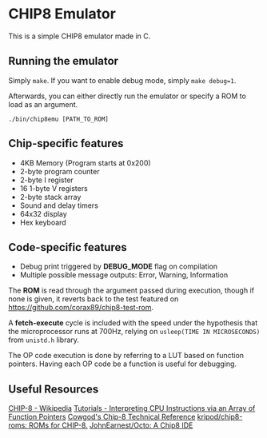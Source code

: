 
# CHIP8 Emulator
This is a simple CHIP8 emulator made in C.
## Running the emulator
Simply `make`.
If you want to enable debug mode, simply `make debug=1`.

Afterwards, you can either directly run the emulator or specify a ROM to load as an argument.

    ./bin/chip8emu [PATH_TO_ROM]

## Chip-specific features
* 4KB Memory (Program starts at 0x200)
* 2-byte program counter
* 2-byte I register
* 16 1-byte V registers
* 2-byte stack array
* Sound and delay timers
* 64x32 display
* Hex keyboard

## Code-specific features
* Debug print triggered by **DEBUG_MODE** flag on compilation
* Multiple possible message outputs: Error, Warning, Information

The **ROM** is read through the argument passed during execution, though if none is given, it reverts back to the test featured on https://github.com/corax89/chip8-test-rom.

A **fetch-execute** cycle is included with the speed under the hypothesis that the microprocessor runs at 700Hz, relying on `usleep(TIME IN MICROSECONDS)` from `unistd.h` library.

The OP code execution is done by referring to a LUT based on function pointers.
Having each OP code be a function is useful for debugging.

## Useful Resources
[CHIP-8 - Wikipedia](https://en.wikipedia.org/wiki/CHIP-8)
[Tutorials - Interpreting CPU Instructions via an Array of Function Pointers](https://multigesture.net/wp-content/uploads/mirror/zenogais/FunctionPointers.htm)
[Cowgod's Chip-8 Technical Reference](http://devernay.free.fr/hacks/chip8/C8TECH10.HTM#0.0)
[kripod/chip8-roms: ROMs for CHIP-8.](https://github.com/kripod/chip8-roms#)
[JohnEarnest/Octo: A Chip8 IDE](https://github.com/JohnEarnest/Octo)
